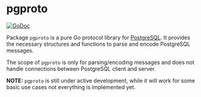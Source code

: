 # pgproto

[![GoDoc](https://godoc.org/github.com/c653labs/pgproto?status.svg)](https://godoc.org/github.com/c653labs/pgproto)

Package `pgproto` is a pure Go protocol library for [PostgreSQL](https://www.postgresql.org/).
It provides the necessary structures and functions to parse and encode PostgreSQL messages.

The scope of `pgproto` is only for parsing/encoding messages and does not handle connections between PostgreSQL client and server.


**NOTE:** `pgproto` is still under active development, while it will work for some basic use cases not everything is implemented yet.
